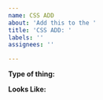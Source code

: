 ```yaml
---
name: CSS ADD
about: 'Add this to the '
title: 'CSS ADD: '
labels: ''
assignees: ''

---
```


**Type of thing:**

**Looks Like:**
